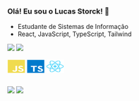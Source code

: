 ### Olá! Eu sou o Lucas Storck! 👋

- Estudante de Sistemas de Informação
- React, JavaScript, TypeScript, Tailwind

<div>
  <a href="https://github.com/LucasStorck"></a>
  <img height="180em" src="https://github-readme-stats.vercel.app/api?username=LucasStorck&show_icons=true&theme=dark&"/>
  <img height="180em" src="https://github-readme-stats.vercel.app/api/top-langs/?username=LucasStorck&layout=compact&theme=dark"/>
</div>

<div style="display: inline_block"><br>
  <img align="center" alt="Lucas-Js" height="30" width="40" src="https://raw.githubusercontent.com/devicons/devicon/master/icons/javascript/javascript-plain.svg">
  <img align="center" alt="Lucas-Ts" height="30" width="40" src="https://raw.githubusercontent.com/devicons/devicon/master/icons/typescript/typescript-plain.svg">
  <img align="center" alt="Lucas-React" height="30" width="40" src="https://raw.githubusercontent.com/devicons/devicon/master/icons/react/react-original.svg">
</div>

##

<div> 
  <a href="https://instagram.com/lucas.storck6" target="_blank"><img src="https://img.shields.io/badge/-Instagram-%23E4405F?style=for-the-badge&logo=instagram&logoColor=white" target="_blank"></a>
  <a href="https://www.linkedin.com/in/lucasstorck/" target="_blank"><img src="https://img.shields.io/badge/-LinkedIn-%230077B5?style=for-the-badge&logo=linkedin&logoColor=white" target="_blank"></a> 
  
</div>
